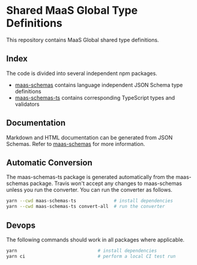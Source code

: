 # Shared MaaS Global Type Definitions

This repository contains MaaS Global shared type definitions.

## Index

The code is divided into several independent npm packages.

* [maas-schemas](maas-schemas) contains language independent JSON Schema type definitions
* [maas-schemas-ts](maas-schemas-ts) contains corresponding TypeScript types and validators


## Documentation

Markdown and HTML documentation can be generated from JSON Schemas. Refer to [maas-schemas](maas-schemas)  for more information.

## Automatic Conversion

The maas-schemas-ts package is generated automatically from the maas-schemas package.
Travis won't accept any changes to maas-schemas unless you run the converter.
You can run the converter as follows.

```bash
yarn --cwd maas-schemas-ts              # install dependencies
yarn --cwd maas-schemas-ts convert-all  # run the converter
```

## Devops

The following commands should work in all packages where applicable.

```bash
yarn                              # install dependencies
yarn ci                           # perform a local CI test run
```
